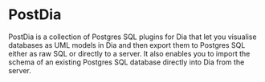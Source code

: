 PostDia
=======

PostDia is a collection of Postgres SQL plugins for Dia that let you visualise databases as UML models in Dia and then export them to Postgres SQL either as raw SQL or directly to a server.
It also enables you to import the schema of an existing Postgres SQL database directly into Dia from the server.

